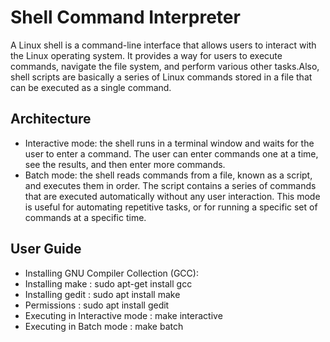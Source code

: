 # Shell Command Interpreter
A Linux shell is a command-line interface that allows users to interact with the Linux operating system. It provides a way for users to execute commands, navigate the file system, and perform various other tasks.Also, shell scripts are basically a series of Linux commands stored in a file that can be executed as a single command. 

## Architecture 
 * Interactive mode: the shell runs in a terminal window and waits for the user to enter a command. The user can enter commands one at a time, see the results, and then enter more commands.
 * Batch mode: the shell reads commands from a file, known as a script, and executes them in order. The script contains a series of commands that are executed automatically without any user interaction. This mode is useful for automating repetitive tasks, or for running a specific set of commands at a specific time.

## User Guide 
 * Installing GNU Compiler Collection (GCC):
 * Installing make : sudo apt-get install gcc
 * Installing gedit : sudo apt install make
 * Permissions : sudo apt install gedit
 * Executing in Interactive mode : make interactive
 * Executing in Batch mode : make batch
